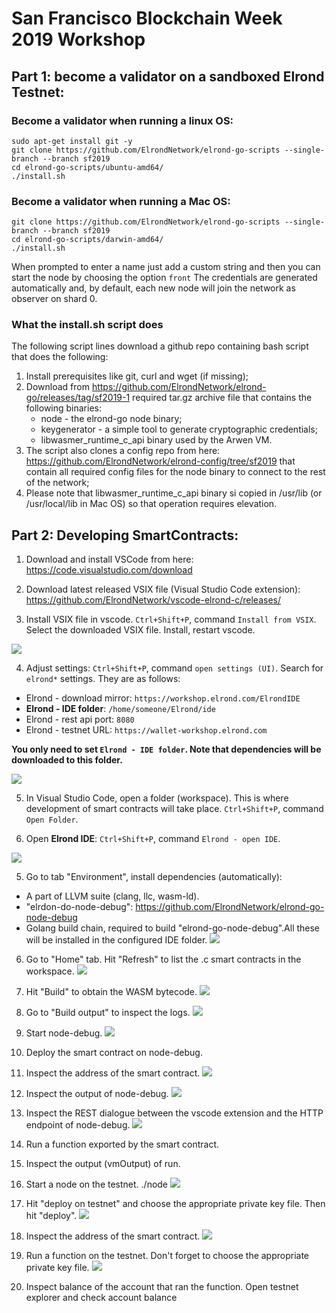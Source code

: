 # San Francisco Blockchain Week 2019 Workshop

## Part 1: become a validator on a sandboxed Elrond Testnet:
### Become a validator when running a linux OS:
```
sudo apt-get install git -y
git clone https://github.com/ElrondNetwork/elrond-go-scripts --single-branch --branch sf2019
cd elrond-go-scripts/ubuntu-amd64/
./install.sh
```

### Become a validator when running a Mac OS:
```
git clone https://github.com/ElrondNetwork/elrond-go-scripts --single-branch --branch sf2019
cd elrond-go-scripts/darwin-amd64/
./install.sh
```

When prompted to enter a name just add a custom string and then you can start the node by choosing the option `front`
The credentials are generated automatically and, by default, each new node will join the network as observer on shard 0. 


### What the install.sh script does

The following script lines download a github repo containing bash script that does the following:
1. Install prerequisites like git, curl and wget (if missing);
1. Download from https://github.com/ElrondNetwork/elrond-go/releases/tag/sf2019-1 required tar.gz archive file that contains the following binaries: 
      - node - the elrond-go node binary;
      - keygenerator - a simple tool to generate cryptographic credentials;
      - libwasmer_runtime_c_api binary used by the Arwen VM.
1. The script also clones a config repo from here: https://github.com/ElrondNetwork/elrond-config/tree/sf2019 that contain all required config files for the node binary to connect to the rest of the network;
1. Please note that libwasmer_runtime_c_api binary si copied in /usr/lib (or /usr/local/lib in Mac OS) so that operation requires elevation.

###


## Part 2: Developing SmartContracts:

1) Download and install VSCode from here: https://code.visualstudio.com/download

2) Download latest released VSIX file (Visual Studio Code extension):
https://github.com/ElrondNetwork/vscode-elrond-c/releases/

3) Install VSIX file in vscode.
`Ctrl+Shift+P`, command `Install from VSIX`. Select the downloaded VSIX file. Install, restart vscode.

![](images/003_install_extension.png)

4) Adjust settings: `Ctrl+Shift+P`, command `open settings (UI)`. Search for `elrond*` settings. They are as follows:

- Elrond - download mirror: `https://workshop.elrond.com/ElrondIDE`
- **Elrond - IDE folder**: `/home/someone/Elrond/ide`
- Elrond - rest api port: `8080`
- Elrond - testnet URL: `https://wallet-workshop.elrond.com`

**You only need to set `Elrond - IDE folder`. Note that dependencies will be downloaded to this folder.** 

![](images/004_adjust_settings.png)

5) In Visual Studio Code, open a folder (workspace). This is where development of smart contracts will take place. `Ctrl+Shift+P`, command `Open Folder`.

6) Open **Elrond IDE**: `Ctrl+Shift+P`, command `Elrond - open IDE`.

![](images/006_open_IDE.png)

5) Go to tab "Environment", install dependencies (automatically):
- A part of LLVM suite (clang, llc, wasm-ld).
- "elrdon-do-node-debug": https://github.com/ElrondNetwork/elrond-go-node-debug
- Golang build chain, required to build "elrond-go-node-debug".All these will be installed in the configured IDE folder.
![](https://github.com/ElrondNetwork/sfbw2019/blob/master/images/005%20-%20setup%20environment.png)

6) Go to "Home" tab. Hit "Refresh" to list the .c smart contracts in the workspace.
![](https://github.com/ElrondNetwork/sfbw2019/blob/master/images/006%20-%20refresh%20list%20of%20contracts.png)

7) Hit "Build" to obtain the WASM bytecode.
![](https://github.com/ElrondNetwork/sfbw2019/blob/master/images/007%20-%20build%20bytecode.png)

8) Go to "Build output" to inspect the logs.
![](https://github.com/ElrondNetwork/sfbw2019/blob/master/images/008%20-%20build%20output.png)

9) Start node-debug.
![](https://github.com/ElrondNetwork/sfbw2019/blob/master/images/009%20-%20start%20node-debug.png)

10) Deploy the smart contract on node-debug.
![]()

11) Inspect the address of the smart contract.
![](https://github.com/ElrondNetwork/sfbw2019/blob/master/images/011%20-%20see%20scAddress.png)

12) Inspect the output of node-debug.
![](https://github.com/ElrondNetwork/sfbw2019/blob/master/images/012%20-%20node-debug%20output.png)

13) Inspect the REST dialogue between the vscode extension and the HTTP endpoint of node-debug.
![](https://github.com/ElrondNetwork/sfbw2019/blob/master/images/013%20-%20rest%20dialogue.png)

14) Run a function exported by the smart contract.

15) Inspect the output (vmOutput) of run.

16) Start a node on the testnet.
./node
![](https://github.com/ElrondNetwork/sfbw2019/blob/master/images/016%20-%20start%20node%20on%20testnet.png)

17) Hit "deploy on testnet" and choose the appropriate private key file. Then hit "deploy".
![](https://github.com/ElrondNetwork/sfbw2019/blob/master/images/017%20%20-%20deploy%20on%20testnet.png)

18) Inspect the address of the smart contract.
![](https://github.com/ElrondNetwork/sfbw2019/blob/master/images/018%20-%20see%20scAddress.png)

19) Run a function on the testnet. Don't forget to choose the appropriate private key file.
![](https://github.com/ElrondNetwork/sfbw2019/blob/master/images/019%20-%20run%20on%20testnet.png)

20) Inspect balance of the account that ran the function.
Open testnet explorer and check account balance
